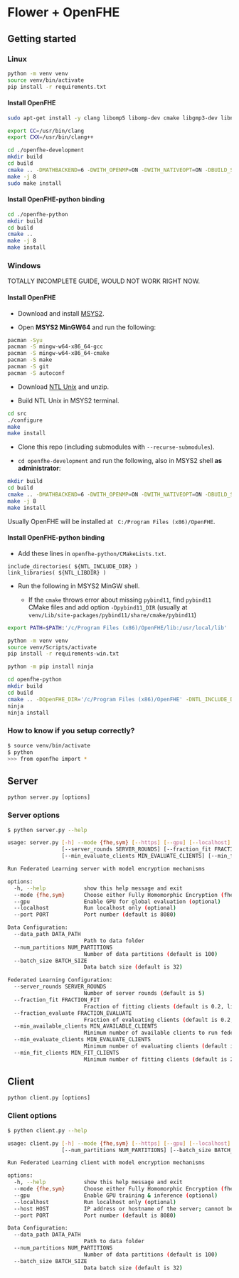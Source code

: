 # Flower + OpenFHE

## Getting started

### Linux

```sh
python -m venv venv
source venv/bin/activate
pip install -r requirements.txt
```

#### Install OpenFHE

```sh
sudo apt-get install -y clang libomp5 libomp-dev cmake libgmp3-dev libntl-dev libomp-dev autoconf

export CC=/usr/bin/clang
export CXX=/usr/bin/clang++

cd ./openfhe-development
mkdir build 
cd build
cmake .. -DMATHBACKEND=6 -DWITH_OPENMP=ON -DWITH_NATIVEOPT=ON -DBUILD_SHARE=ON
make -j 8
sudo make install
```

#### Install OpenFHE-python binding

```sh
cd ./openfhe-python
mkdir build
cd build
cmake ..
make -j 8
make install
```

### Windows

TOTALLY INCOMPLETE GUIDE, WOULD NOT WORK RIGHT NOW.

#### Install OpenFHE

- Download and install [MSYS2](https://www.msys2.org/).

- Open **MSYS2 MinGW64** and run the following:

```sh
pacman -Syu
pacman -S mingw-w64-x86_64-gcc
pacman -S mingw-w64-x86_64-cmake
pacman -S make
pacman -S git
pacman -S autoconf
```

- Download [NTL Unix](https://libntl.org/doc/tour-unix.html) and unzip.

- Build NTL Unix in MSYS2 terminal.

```sh
cd src
./configure
make
make install
```

- Clone this repo (including submodules with `--recurse-submodules`).

- `cd openfhe-development` and run the following, also in MSYS2 shell **as administrator**:

```sh
mkdir build
cd build
cmake .. -DMATHBACKEND=6 -DWITH_OPENMP=ON -DWITH_NATIVEOPT=ON -DBUILD_SHARE=ON -DNTL_INCLUDE_DIR=/usr/local/include -DNTL_LIBRARIES=/usr/local/lib
make -j 8
make install
```

Usually OpenFHE will be installed at ` C:/Program Files (x86)/OpenFHE`.

#### Install OpenFHE-python binding

- Add these lines in `openfhe-python/CMakeLists.txt`.

```
include_directories( ${NTL_INCLUDE_DIR} )
link_libraries( ${NTL_LIBDIR} )
```

- Run the following in MSYS2 MinGW shell.

  - If the `cmake` throws error about missing `pybind11`, find `pybind11` CMake files and add option `-Dpybind11_DIR` (usually at `venv/Lib/site-packages/pybind11/share/cmake/pybind11`)

```sh
export PATH=$PATH:'/c/Program Files (x86)/OpenFHE/lib:/usr/local/lib'

python -m venv venv
source venv/Scripts/activate
pip install -r requirements-win.txt

python -m pip install ninja

cd openfhe-python
mkdir build
cd build
cmake .. -DOpenFHE_DIR='/c/Program Files (x86)/OpenFHE' -DNTL_INCLUDE_DIR=/usr/local/include -DNTL_LIBDIR=/usr/local/lib/libntl.a
ninja
ninja install
```

### How to know if you setup correctly?

```sh
$ source venv/bin/activate
$ python
>>> from openfhe import *
```

## Server

`python server.py [options]`

### Server options

```sh
$ python server.py --help

usage: server.py [-h] --mode {fhe,sym} [--https] [--gpu] [--localhost] [--port PORT] --data_path DATA_PATH [--num_partitions NUM_PARTITIONS] [--batch_size BATCH_SIZE]
                 [--server_rounds SERVER_ROUNDS] [--fraction_fit FRACTION_FIT] [--fraction_evaluate FRACTION_EVALUATE] [--min_available_clients MIN_AVAILABLE_CLIENTS]
                 [--min_evaluate_clients MIN_EVALUATE_CLIENTS] [--min_fit_clients MIN_FIT_CLIENTS]

Run Federated Learning server with model encryption mechanisms

options:
  -h, --help            show this help message and exit
  --mode {fhe,sym}      Choose either Fully Homomorphic Encryption (fhe) or Symmetric Encryption (sym) mode
  --gpu                 Enable GPU for global evaluation (optional)
  --localhost           Run localhost only (optional)
  --port PORT           Port number (default is 8080)

Data Configuration:
  --data_path DATA_PATH
                        Path to data folder
  --num_partitions NUM_PARTITIONS
                        Number of data partitions (default is 100)
  --batch_size BATCH_SIZE
                        Data batch size (default is 32)

Federated Learning Configuration:
  --server_rounds SERVER_ROUNDS
                        Number of server rounds (default is 5)
  --fraction_fit FRACTION_FIT
                        Fraction of fitting clients (default is 0.2, limit double value from 0 to 1)
  --fraction_evaluate FRACTION_EVALUATE
                        Fraction of evaluating clients (default is 0.2, limit double value from 0 to 1)
  --min_available_clients MIN_AVAILABLE_CLIENTS
                        Minimum number of available clients to run federated learning (default is 2)
  --min_evaluate_clients MIN_EVALUATE_CLIENTS
                        Minimum number of evaluating clients (default is 2)
  --min_fit_clients MIN_FIT_CLIENTS
                        Minimum number of fitting clients (default is 2)
```

## Client

`python client.py [options]`

### Client options

```sh
$ python client.py --help

usage: client.py [-h] --mode {fhe,sym} [--https] [--gpu] [--localhost] [--host HOST] [--port PORT] --data_path DATA_PATH
                 [--num_partitions NUM_PARTITIONS] [--batch_size BATCH_SIZE]

Run Federated Learning client with model encryption mechanisms

options:
  -h, --help            show this help message and exit
  --mode {fhe,sym}      Choose either Fully Homomorphic Encryption (fhe) or Symmetric Encryption (sym) mode
  --gpu                 Enable GPU training & inference (optional)
  --localhost           Run localhost only (optional)
  --host HOST           IP address or hostname of the server; cannot be used together with localhost
  --port PORT           Port number (default is 8080)

Data Configuration:
  --data_path DATA_PATH
                        Path to data folder
  --num_partitions NUM_PARTITIONS
                        Number of data partitions (default is 100)
  --batch_size BATCH_SIZE
                        Data batch size (default is 32)
```